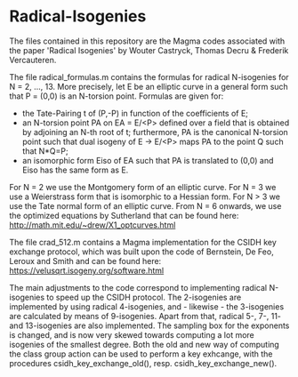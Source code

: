 # Radical-Isogenies

The files contained in this repository are the Magma codes associated with the paper
'Radical Isogenies' by Wouter Castryck, Thomas Decru & Frederik Vercauteren.



The file radical_formulas.m contains the formulas for radical N-isogenies for N = 2,
..., 13. More precisely, let E be an elliptic curve in a general form such that P =
(0,0) is an N-torsion point. Formulas are given for:
- the Tate-Pairing t of (P,-P) in function of the coefficients of E;
- an N-torsion point PA on EA = E/&lt;P&gt; defined over a field that is obtained
  by adjoining an N-th root of t; furthermore, PA is the canonical N-torsion
  point such that dual isogeny of E -> E/&lt;P&gt; maps PA to the point Q such that N*Q=P;
- an isomorphic form Eiso of EA such that PA is translated to (0,0) and Eiso has
  the same form as E.

For N = 2 we use the Montgomery form of an elliptic curve.
For N = 3 we use a Weierstrass form that is isomorphic to a Hessian form.
For N > 3 we use the Tate normal form of an elliptic curve.
From N = 6 onwards, we use the optimized equations by Sutherland that can be found here:
http://math.mit.edu/~drew/X1_optcurves.html



The file crad_512.m contains a Magma implementation for the CSIDH key exchange protocol,
which was built upon the code of Bernstein, De Feo, Leroux and Smith and can be found
here: https://velusqrt.isogeny.org/software.html

The main adjustments to the code correspond to implementing radical N-isogenies to
speed up the CSIDH protocol. The 2-isogenies are implemented by using radical
4-isogenies, and - likewise - the 3-isogenies are calculated by means of 9-isogenies.
Apart from that, radical 5-, 7-, 11- and 13-isogenies are also implemented. The sampling
box for the exponents is changed, and is now very skewed towards computing a lot more
isogenies of the smallest degree. Both the old and new way of computing the class group
action can be used to perform a key exhcange, with the procedures csidh_key_exchange_old(),
resp. csidh_key_exchange_new().
